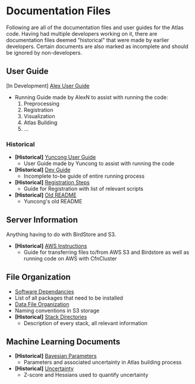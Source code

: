 # Documentation Files
 Following are all of the documentation files and user guides for the Atlas code. Having had multiple developers working on it, there are documentation files deemed "historical" that were made by earlier developers. Certain documents are also marked as incomplete and should be ignored by non-developers.

## User Guide
[In Development] [Alex User Guide](RunningFiles.md)
  - Running Guide made by AlexN to assist with running the code:
     1. Preprocessing
     2. Registration
     3. Visualization
     4. Atlas Building
     5. ...

### Historical
- **[Historical]** [Yuncong User Guide](User%20Manuals/UserGuide.md)
  - User Guide made by Yuncong to assist with running the code
- **[Historical]** [Dev Guide](DeveloperGuide.md)
  - Incomplete to-be guide of entire running process
- **[Historical]** [Registration Steps](Analysis.md)
  - Guide for Registration with list of relevant scripts
- **[Historical]** [Old README](old_readme.md)
  - Yuncong's old README

## Server Information
Anything having to do with BirdStore and S3.
- **[Historical]** [AWS Instructions](writeup/AWS_instruction.md)
  - Guide for transferring files to/from AWS S3 and Birdstore as well as running code on AWS with CfnCluster

## File Organization
-  [Software Dependancies](dependancies.md)
  - List of all packages that need to be installed 
-  [Data File Organization](writeup/S3_file_organization.md)
  - Naming conventions in S3 storage
- **[Historical]** [Stack Directories](Brain_stack_directories.md)
  - Description of every stack, all relevant information

## Machine Learning Documents
- **[Historical]** [Bayesian Parameters](writeup/bayesian.md)
  - Parameters and associated uncertainty in Atlas building process
- **[Historical]** [Uncertainty](writeup/zscore_hessian.md)
  - Z-score and Hessians used to quantify uncertainty
